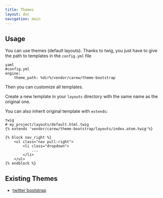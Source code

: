 ```yaml
---
title: Themes
layout: doc
navigation: main
---
```


Usage
-----

You can use themes (default layouts). Thanks to twig, you just
have to give the path to templates in the `config.yml` file

    yaml
    #config.yml
    engine:
        theme_path: %dir%/vendor/carew/theme-bootstrap

Then you can customize all templates.

Create a new template in your `layouts` directory with the same
name as the original one.

You can also inherit original template with `extends`:

    twig
    # my_project/layouts/default.html.twig
    {% extends 'vendor/carew/theme-bootstrap/layouts/index.atom.twig'%}

    {% block nav_right %}
        <ul class="nav pull-right">
            <li class="dropdown">
                ...
            </li>
        </ul>
    {% endblock %}

Existing Themes
---------------

* [twitter bootstrap](http://github.com/carew/theme-bootstrap/)
